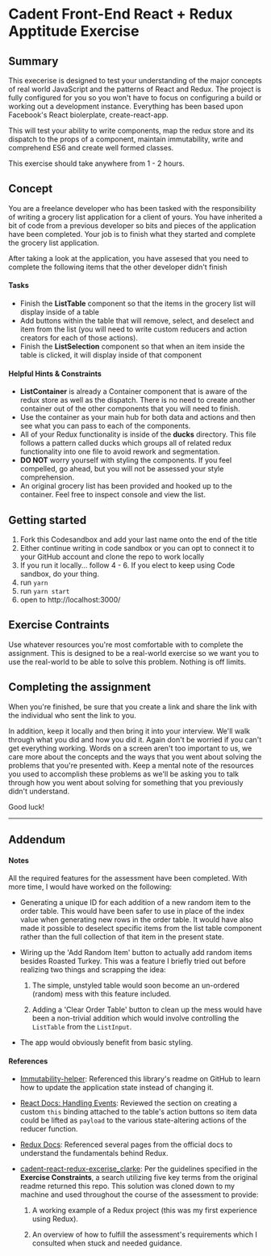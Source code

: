 # Cadent Front-End React + Redux Apptitude Exercise

## Summary

This execerise is designed to test your understanding of the major concepts of real world JavaScript and the patterns of React and Redux. The project is fully configured for you so you won't have to focus on configuring a build or working out a development instance. Everything has been based upon Facebook's React biolerplate, create-react-app.

This will test your ability to write components, map the redux store and its dispatch to the props of a component, maintain immutability, write and comprehend ES6 and create well formed classes.

This exercise should take anywhere from 1 - 2 hours.

## Concept

You are a freelance developer who has been tasked with the responsibility of writing a grocery list application for a client of yours. You have inherited a bit of code from a previous developer so bits and pieces of the application have been completed. Your job is to finish what they started and complete the grocery list application.

After taking a look at the application, you have assesed that you need to complete the following items that the other developer didn't finish

#### Tasks

- Finish the **ListTable** component so that the items in the grocery list will display inside of a table
- Add buttons within the table that will remove, select, and deselect and item from the list (you will need to write custom reducers and action creators for each of those actions).
- Finish the **ListSelection** component so that when an item inside the table is clicked, it will display inside of that component

#### Helpful Hints & Constraints

- **ListContainer** is already a Container component that is aware of the redux store as well as the dispatch. There is no need to create another container out of the other components that you will need to finish.
- Use the container as your main hub for both data and actions and then see what you can pass to each of the components.
- All of your Redux functionality is inside of the **ducks** directory. This file follows a pattern called ducks which groups all of related redux functionality into one file to avoid rework and segmentation.
- **DO NOT** worry yourself with styling the components. If you feel compelled, go ahead, but you will not be assessed your style comprehension.
- An original grocery list has been provided and hooked up to the container. Feel free to inspect console and view the list.

## Getting started

1. Fork this Codesandbox and add your last name onto the end of the title
2. Either continue writing in code sandbox or you can opt to connect it to your GitHub account and clone the repo to work locally
3. If you run it locally... follow 4 - 6. If you elect to keep using Code sandbox, do your thing.
4. run `yarn`
5. run `yarn start`
6. open to http://localhost:3000/

## Exercise Contraints

Use whatever resources you're most comfortable with to complete the assignment. This is designed to be a real-world exercise so we want you to use the real-world to be able to solve this problem. Nothing is off limits.

## Completing the assignment

When you're finished, be sure that you create a link and share the link with the individual who sent the link to you.

In addition, keep it locally and then bring it into your interview. We'll walk through what you did and how you did it. Again don't be worried if you can't get everything working. Words on a screen aren't too important to us, we care more about the concepts and the ways that you went about solving the problems that you're presented with. Keep a mental note of the resources you used to accomplish these problems as we'll be asking you to talk through how you went about solving for something that you previously didn't understand.

Good luck!

<hr>

## Addendum

#### Notes

All the required features for the assessment have been completed. With more time, I would have worked on the following:

- Generating a unique ID for each addition of a new random item to the order table. This would have been safer to use in place of the index value when generating new rows in the order table. It would have also made it possible to deselect specific items from the list table component rather than the full collection of that item in the present state.

- Wiring up the 'Add Random Item' button to actually add random items besides Roasted Turkey. This was a feature I briefly tried out before realizing two things and scrapping the idea:

  1. The simple, unstyled table would soon become an un-ordered (random) mess with this feature included.

  2. Adding a 'Clear Order Table' button to clean up the mess would have been a non-trivial addition which would involve controlling the `ListTable` from the `ListInput`.

- The app would obviously benefit from basic styling.

#### References

- [Immutability-helper](https://github.com/kolodny/immutability-helper): Referenced this library's readme on GitHub to learn how to update the application state instead of changing it.

- [React Docs: Handling Events](https://reactjs.org/docs/handling-events.html): Reviewed the section on creating a custom `this` binding attached to the table's action buttons so item data could be lifted as `payload` to the various state-altering actions of the reducer function.

- [Redux Docs](https://redux.js.org/introduction/getting-started): Referenced several pages from the official docs to understand the fundamentals behind Redux.

- [cadent-react-redux-excerise_clarke](https://github.com/donovanclarke/cadent-react-redux-excerise_clarke): Per the guidelines specified in the **Exercise Constraints**, a search utilizing five key terms from the original readme returned this repo. This solution was cloned down to my machine and used throughout the course of the assessment to provide:

  1. A working example of a Redux project (this was my first experience using Redux).

  2. An overview of how to fulfill the assessment's requirements which I consulted when stuck and needed guidance.

